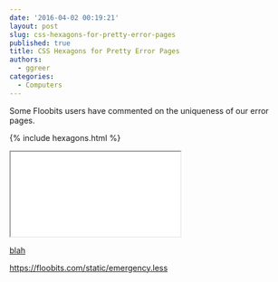 ```yaml
---
date: '2016-04-02 00:19:21'
layout: post
slug: css-hexagons-for-pretty-error-pages
published: true
title: CSS Hexagons for Pretty Error Pages
authors:
  - ggreer
categories:
  - Computers
---
```


Some Floobits users have commented on the uniqueness of our error pages.

{% include hexagons.html %}

<iframe class="hex_iframe" src="/hex/example.html"></iframe>


[blah](https://floobits.com/static/500.html)

https://floobits.com/static/emergency.less
